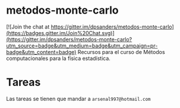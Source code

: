# metodos-monte-carlo

[![Join the chat at https://gitter.im/dpsanders/metodos-monte-carlo](https://badges.gitter.im/Join%20Chat.svg)](https://gitter.im/dpsanders/metodos-monte-carlo?utm_source=badge&utm_medium=badge&utm_campaign=pr-badge&utm_content=badge)
Recursos para el curso de Métodos computacionales para la física estadística.

# Tareas
Las tareas se tienen que mandar a `arsenal997@hotmail.com`
